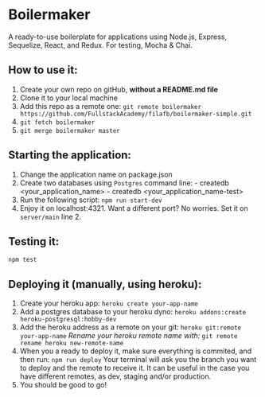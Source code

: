 # Boilermaker

A ready-to-use boilerplate for applications using Node.js, Express, Sequelize, React, and Redux. For testing, Mocha & Chai.

## How to use it:
  1. Create your own repo on gitHub, **without a README.md file**
  2. Clone it to your local machine
  3. Add this repo as a remote one:
  `git remote boilermaker https://github.com/FullstackAcademy/filafb/boilermaker-simple.git`
  4. `git fetch boilermaker`
  5. `git merge boilermaker master`

## Starting the application:
  1. Change the application name on package.json
  2. Create two databases using `Postgres` command line:
    - createdb <your_application_name>
    - createdb <your_application_name-test>
  3. Run the following script:
  `npm run start-dev`
  4. Enjoy it on localhost:4321. Want a different port? No worries. Set it on `server/main` line 2.

## Testing it:
  `npm test`

## Deploying it (manually, using heroku):
  1. Create your heroku app:
  `heroku create your-app-name`
  2. Add a postgres database to your heroku dyno:
  `heroku addons:create heroku-postgresql:hobby-dev`
  3. Add the heroku address as a remote on your git:
  `heroku git:remote your-app-name`
  _Rename your heroku remote name with:_
  `git remote rename heroku new-remote-name`
  4. When you a ready to deploy it, make sure everything is commited, and then run:
  `npm run deploy`
  Your terminal will ask you the branch you want to deploy and the remote to receive it. It can be useful in the case you have different remotes, as dev, staging and/or production.
  5. You should be good to go!
